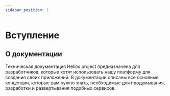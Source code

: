 ```yaml
---
sidebar_position: 1
---
```


# Вступление

## О документации

Техническая документация Helios project предназначена для разработчиков, которые хотят использовать нашу платформу для создания своих приложений. В документации описаны все основные концепции, которые вам нужно знать, необходимые для продумывания, разработки и развертывания подобных сервисов.
